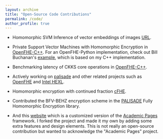 ```yaml
---
layout: archive
title: "Open-Source Code Contributions"
permalink: /code/
author_profile: true
---
```


* Homomorphic SVM Inference of vector embeddings of images <a href="https://github.com/caesaretos/embed-svm-fhe" target="_blank" rel="noopener noreferrer">URL</a>.
  
* Private Support Vector Machines with Homomorphic Encryption in <a href="https://github.com/caesaretos/svm-fhe" target="_blank" rel="noopener noreferrer">OpenFHE-C++</a>. For an OpenFHE-Python implementation, check out Bill Buchanan's <a href="https://github.com/openfheorg/education/tree/main/openfhe_svm" target="_blank" rel="noopener noreferrer">example</a>, which is based on my C++ implementation.

* Benchmarking latency of CKKS core operations in <a href="https://github.com/caesaretos/OpenFHE-Benchmarks" target="_blank" rel="noopener noreferrer">OpenFHE-C++</a>.
  
* Actively working on <a href="https://gitlab.com/palisade/palisade-development" target="_blank" rel="noopener noreferrer">palisade</a> and other related projects such as <a href="https://github.com/openfheorg/openfhe-development" target="_blank" rel="noopener noreferrer">OpenFHE</a> and <a href="https://github.com/openfheorg/openfhe-hexl" target="_blank" rel="noopener noreferrer">Intel HEXL</a>.
  
* Homomorphic encryption with continued fraction <a href="https://github.com/heewon-chung/cfhe" target="_blank" rel="noopener noreferrer">cFHE</a>.
  
* Contributed the BFV-BEHZ encryption scheme in the <a href="https://palisade-crypto.org/" target="_blank" rel="noopener noreferrer">PALISADE</a> Fully Homomorphic Encryption library.
  
* And this <a href="https://www.ahmadalbadawi.com" target="_blank" rel="noopener noreferrer">website</a> which is a customized version of the [Academic Pages](https://github.com/academicpages/academicpages.github.io) framework. I forked the project and made it my own by adding some extra features and design elements. This is not really an open-source contribution but wanted to acknowledge the "Academic Pages" project.
